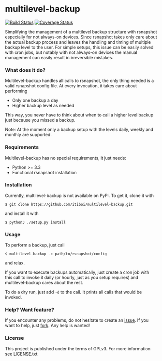 # multilevel-backup

[![Build Status](https://travis-ci.org/itiboi/multilevel-backup.svg?branch=master)](https://travis-ci.org/itiboi/multilevel-backup) [![Coverage Status](https://coveralls.io/repos/itiboi/multilevel-backup/badge.svg?branch=master&service=github)](https://coveralls.io/github/itiboi/multilevel-backup?branch=master)

Simplifying the management of a multilevel backup structure with rsnapshot especially for not always-on devices.
Since rsnapshot takes only care about the actual backup process and leaves the handling and timing of multiple backup
level to the user. For simple setups, this issue can be easily solved with cron jobs, but notably with not always-on devices
the manual management can easily result in irreversible mistakes. 

### What does it do?

Multilevel-backup handles all calls to rsnapshot, the only thing needed is a valid rsnapshot config file. At every
invocation, it takes care about performing

- Only one backup a day
- Higher backup level as needed

This way, you never have to think about when to call a higher level backup just because you missed a backup.

Note: At the moment only a backup setup with the levels daily, weekly and monthly are supported.

### Requirements

Multilevel-backup has no special requirements, it just needs:

- Python >= 3.3
- Functional rsnapshot installation

### Installation

Currently, multilevel-backup is not available on PyPi. To get it, clone it with

```
$ git clone https://github.com/itiboi/multilevel-backup.git
```

and install it with

```
$ python3 ./setup.py install
```

### Usage

To perform a backup, just call

```
$ multilevel-backup -c path/to/rsnapshot/config
```

and relax.

If you want to execute backups automatically, just create a cron job with this call to invoke it daily (or hourly, just
as you setup requires) and multilevel-backup cares about the rest.

To do a dry run, just add  ```-d``` to the call. It prints all calls that would be invoked. 

### Help? Want feature?

If you encounter any problems, do not hesitate to create an [issue](https://github.com/itiboi/multilevel-backup/issues).
If you want to help, just [fork](https://github.com/itiboi/multilevel-backup/fork). Any help is wanted!

### License

This project is published under the terms of GPLv3. For more information see [LICENSE.txt](LICENSE.txt)